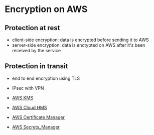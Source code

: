 # Encryption on AWS

## Protection at rest
- client-side encryption: data is encrypted before sending it to AWS
- server-side encryption: data is enctypted on AWS after it's been received by the service


## Protection in transit
- end to end encryption using TLS
- IPsec with VPN 


- [AWS KMS](./AWS_KMS.md)
- [AWS Cloud HMS](./AWS_Cloud_HMS.md)
- [AWS Certificate Manager](./AWS_Certificate_Manager.md)
- [AWS Secrets_Manager](./AWS_Secrets_Manager.md)